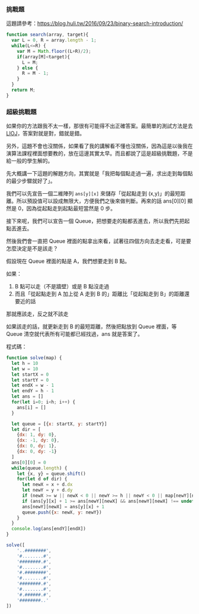 ### 挑戰題

這題請參考：https://blog.huli.tw/2016/09/23/binary-search-introduction/

``` js
function search(array, target){
  var L = 0, R = array.length - 1;
  while(L<=R) {
    var M = Math.floor((L+R)/2);
    if(array[M]<target){
      L = M;
    } else {
      R = M - 1;
    }
  }
  return M;
}
```

### 超級挑戰題

如果你的方法跟我不太一樣，那很有可能得不出正確答案。最簡單的測試方法是去 [LIOJ](https://oj.lidemy.com/problem/1053)，答案對就是對，錯就是錯。

另外，這題不會也沒關係，如果看了我的講解看不懂也沒關係，因為這是以後我在演算法課程裡面想要教的，放在這邊其實太早。而且都說了這是超級挑戰題，不是給一般的學生解的。

先大概講一下這題的解題方向，其實就是「我把每個點走過一遍，求出走到每個點的最少步驟就好了」。

我們可以先宣告一個二維陣列 `ans[y][x]` 來儲存「從起點走到 (x,y)」的最短距離。所以預設值可以設成無限大，方便我們之後來做判斷。再來的話 ans[0][0] 顯然是 0，因為從起點走到起點最短當然是 0 步。

接下來呢，我們可以宣告一個 Queue，把想要走的點都丟進去，所以我們先把起點丟進去。

然後我們會一直把 Queue 裡面的點拿出來看，試著往四個方向去走走看，可是要怎麼決定是不是該走？

假設現在 Queue 裡面的點是 A，我們想要走到 B 點。

如果：

1. B 點可以走（不是牆壁）或是 B 點沒走過
2. 而且「從起點走到 A 加上從 A 走到 B 的」距離比「從起點走到 B」的距離還要近的話

那就應該走，反之就不該走

如果該走的話，就更新走到 B 的最短距離，然後把點放到 Queue 裡面，等 Queue 清空就代表所有可能都已經找過，ans 就是答案了。

程式碼：

``` js
function solve(map) {
  let h = 10
  let w = 10
  let startX = 0
  let startY = 0
  let endX = w - 1
  let endY = h - 1
  let ans = []
  for(let i=0; i<h; i++) {
    ans[i] = []
  }

  let queue = [{x: startX, y: startY}]
  let dir = [
    {dx: 1, dy: 0},
    {dx: -1, dy: 0},
    {dx: 0, dy: 1},
    {dx: 0, dy: -1}
  ]
  ans[0][0] = 0
  while(queue.length) {
    let {x, y} = queue.shift()
    for(let d of dir) {
      let newX = x + d.dx
      let newY = y + d.dy
      if (newX >= w || newX < 0 || newY >= h || newY < 0 || map[newY][newX] !== '.') continue
      if (ans[y][x] + 1 >= ans[newY][newX] && ans[newY][newX] !== undefined) continue
      ans[newY][newX] = ans[y][x] + 1
      queue.push({x: newX, y: newY})
    }
  }
  console.log(ans[endY][endX])
}

solve([
    '..########',
    '#........#',
    '########.#',
    '#........#',
    '#.########',
    '#........#',
    '########.#',
    '#........#',
    '#.######.#',
    '########..'
])
```
